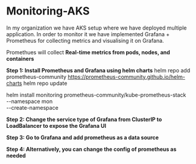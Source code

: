 # Monitoring-AKS
In my organization we have AKS setup where we have deployed multiple application. In order to monitor it we have implemented Grafana + Prometheus for collecting metrics and visualising it on Grafana.

Promethues will collect **Real-time metrics from pods, nodes, and containers**


**Step 1: Install Prometheus and Grafana using helm charts**
helm repo add prometheus-community https://prometheus-community.github.io/helm-charts
helm repo update

helm install monitoring prometheus-community/kube-prometheus-stack \
  --namespace mon \
  --create-namespace

**Step 2: Change the service type of Grafana from ClusterIP to LoadBalancer to expose the Grafana UI**

**Step 3: Go to Grafana and add prometheus as a data source**

**Step 4: Alternatively, you can change the config of prometheus as needed**
